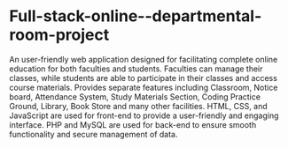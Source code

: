# Full-stack-online--departmental-room-project
An user-friendly web application designed for facilitating complete online education for both faculties and students.
Faculties can manage their classes, while students are able to participate in their classes and access course materials.
Provides separate features including Classroom, Notice board, Attendance System, Study Materials Section, Coding Practice Ground, Library, Book Store and many other facilities.
HTML, CSS, and JavaScript are used for front-end to provide a user-friendly and engaging interface.
PHP and MySQL are used for back-end to ensure smooth functionality and secure management of data.
